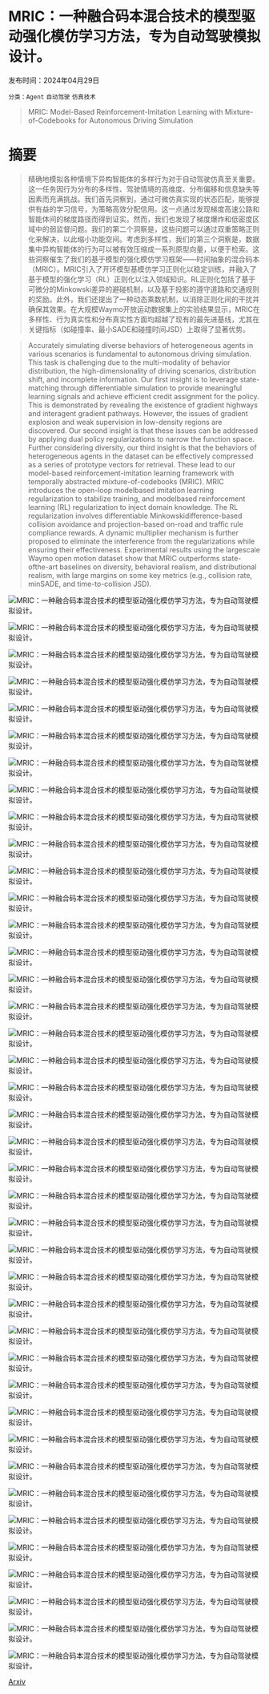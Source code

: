 # MRIC：一种融合码本混合技术的模型驱动强化模仿学习方法，专为自动驾驶模拟设计。

发布时间：2024年04月29日

`分类：Agent` `自动驾驶` `仿真技术`

> MRIC: Model-Based Reinforcement-Imitation Learning with Mixture-of-Codebooks for Autonomous Driving Simulation

# 摘要

> 精确地模拟各种情境下异构智能体的多样行为对于自动驾驶仿真至关重要。这一任务因行为分布的多样性、驾驶情境的高维度、分布偏移和信息缺失等因素而充满挑战。我们首先洞察到，通过可微仿真实现的状态匹配，能够提供有益的学习信号，为策略高效分配信用。这一点通过发现梯度高速公路和智能体间的梯度路径而得到证实。然而，我们也发现了梯度爆炸和低密度区域中的弱监督问题。我们的第二个洞察是，这些问题可以通过双重策略正则化来解决，以此缩小功能空间。考虑到多样性，我们的第三个洞察是，数据集中异构智能体的行为可以被有效压缩成一系列原型向量，以便于检索。这些洞察催生了我们的基于模型的强化模仿学习框架——时间抽象的混合码本（MRIC）。MRIC引入了开环模型基模仿学习正则化以稳定训练，并融入了基于模型的强化学习（RL）正则化以注入领域知识。RL正则化包括了基于可微分的Minkowski差异的避碰机制，以及基于投影的遵守道路和交通规则的奖励。此外，我们还提出了一种动态乘数机制，以消除正则化间的干扰并确保其效果。在大规模Waymo开放运动数据集上的实验结果显示，MRIC在多样性、行为真实性和分布真实性方面均超越了现有的最先进基线，尤其在关键指标（如碰撞率、最小SADE和碰撞时间JSD）上取得了显著优势。

> Accurately simulating diverse behaviors of heterogeneous agents in various scenarios is fundamental to autonomous driving simulation. This task is challenging due to the multi-modality of behavior distribution, the high-dimensionality of driving scenarios, distribution shift, and incomplete information. Our first insight is to leverage state-matching through differentiable simulation to provide meaningful learning signals and achieve efficient credit assignment for the policy. This is demonstrated by revealing the existence of gradient highways and interagent gradient pathways. However, the issues of gradient explosion and weak supervision in low-density regions are discovered. Our second insight is that these issues can be addressed by applying dual policy regularizations to narrow the function space. Further considering diversity, our third insight is that the behaviors of heterogeneous agents in the dataset can be effectively compressed as a series of prototype vectors for retrieval. These lead to our model-based reinforcement-imitation learning framework with temporally abstracted mixture-of-codebooks (MRIC). MRIC introduces the open-loop modelbased imitation learning regularization to stabilize training, and modelbased reinforcement learning (RL) regularization to inject domain knowledge. The RL regularization involves differentiable Minkowskidifference-based collision avoidance and projection-based on-road and traffic rule compliance rewards. A dynamic multiplier mechanism is further proposed to eliminate the interference from the regularizations while ensuring their effectiveness. Experimental results using the largescale Waymo open motion dataset show that MRIC outperforms state-ofthe-art baselines on diversity, behavioral realism, and distributional realism, with large margins on some key metrics (e.g., collision rate, minSADE, and time-to-collision JSD).

![MRIC：一种融合码本混合技术的模型驱动强化模仿学习方法，专为自动驾驶模拟设计。](../../../paper_images/2404.18464/x1.png)

![MRIC：一种融合码本混合技术的模型驱动强化模仿学习方法，专为自动驾驶模拟设计。](../../../paper_images/2404.18464/x2.png)

![MRIC：一种融合码本混合技术的模型驱动强化模仿学习方法，专为自动驾驶模拟设计。](../../../paper_images/2404.18464/x3.png)

![MRIC：一种融合码本混合技术的模型驱动强化模仿学习方法，专为自动驾驶模拟设计。](../../../paper_images/2404.18464/x4.png)

![MRIC：一种融合码本混合技术的模型驱动强化模仿学习方法，专为自动驾驶模拟设计。](../../../paper_images/2404.18464/x5.png)

![MRIC：一种融合码本混合技术的模型驱动强化模仿学习方法，专为自动驾驶模拟设计。](../../../paper_images/2404.18464/x6.png)

![MRIC：一种融合码本混合技术的模型驱动强化模仿学习方法，专为自动驾驶模拟设计。](../../../paper_images/2404.18464/x7.png)

![MRIC：一种融合码本混合技术的模型驱动强化模仿学习方法，专为自动驾驶模拟设计。](../../../paper_images/2404.18464/x8.png)

![MRIC：一种融合码本混合技术的模型驱动强化模仿学习方法，专为自动驾驶模拟设计。](../../../paper_images/2404.18464/x9.png)

![MRIC：一种融合码本混合技术的模型驱动强化模仿学习方法，专为自动驾驶模拟设计。](../../../paper_images/2404.18464/x10.png)

![MRIC：一种融合码本混合技术的模型驱动强化模仿学习方法，专为自动驾驶模拟设计。](../../../paper_images/2404.18464/x11.png)

![MRIC：一种融合码本混合技术的模型驱动强化模仿学习方法，专为自动驾驶模拟设计。](../../../paper_images/2404.18464/x12.png)

![MRIC：一种融合码本混合技术的模型驱动强化模仿学习方法，专为自动驾驶模拟设计。](../../../paper_images/2404.18464/x13.png)

![MRIC：一种融合码本混合技术的模型驱动强化模仿学习方法，专为自动驾驶模拟设计。](../../../paper_images/2404.18464/x14.png)

![MRIC：一种融合码本混合技术的模型驱动强化模仿学习方法，专为自动驾驶模拟设计。](../../../paper_images/2404.18464/x15.png)

![MRIC：一种融合码本混合技术的模型驱动强化模仿学习方法，专为自动驾驶模拟设计。](../../../paper_images/2404.18464/x16.png)

![MRIC：一种融合码本混合技术的模型驱动强化模仿学习方法，专为自动驾驶模拟设计。](../../../paper_images/2404.18464/x17.png)

![MRIC：一种融合码本混合技术的模型驱动强化模仿学习方法，专为自动驾驶模拟设计。](../../../paper_images/2404.18464/x18.png)

![MRIC：一种融合码本混合技术的模型驱动强化模仿学习方法，专为自动驾驶模拟设计。](../../../paper_images/2404.18464/x19.png)

![MRIC：一种融合码本混合技术的模型驱动强化模仿学习方法，专为自动驾驶模拟设计。](../../../paper_images/2404.18464/x20.png)

![MRIC：一种融合码本混合技术的模型驱动强化模仿学习方法，专为自动驾驶模拟设计。](../../../paper_images/2404.18464/x21.png)

![MRIC：一种融合码本混合技术的模型驱动强化模仿学习方法，专为自动驾驶模拟设计。](../../../paper_images/2404.18464/x22.png)

![MRIC：一种融合码本混合技术的模型驱动强化模仿学习方法，专为自动驾驶模拟设计。](../../../paper_images/2404.18464/x23.png)

![MRIC：一种融合码本混合技术的模型驱动强化模仿学习方法，专为自动驾驶模拟设计。](../../../paper_images/2404.18464/x24.png)

![MRIC：一种融合码本混合技术的模型驱动强化模仿学习方法，专为自动驾驶模拟设计。](../../../paper_images/2404.18464/x25.png)

![MRIC：一种融合码本混合技术的模型驱动强化模仿学习方法，专为自动驾驶模拟设计。](../../../paper_images/2404.18464/x26.png)

![MRIC：一种融合码本混合技术的模型驱动强化模仿学习方法，专为自动驾驶模拟设计。](../../../paper_images/2404.18464/x27.png)

![MRIC：一种融合码本混合技术的模型驱动强化模仿学习方法，专为自动驾驶模拟设计。](../../../paper_images/2404.18464/x28.png)

![MRIC：一种融合码本混合技术的模型驱动强化模仿学习方法，专为自动驾驶模拟设计。](../../../paper_images/2404.18464/x29.png)

![MRIC：一种融合码本混合技术的模型驱动强化模仿学习方法，专为自动驾驶模拟设计。](../../../paper_images/2404.18464/x30.png)

![MRIC：一种融合码本混合技术的模型驱动强化模仿学习方法，专为自动驾驶模拟设计。](../../../paper_images/2404.18464/x31.png)

![MRIC：一种融合码本混合技术的模型驱动强化模仿学习方法，专为自动驾驶模拟设计。](../../../paper_images/2404.18464/x32.png)

![MRIC：一种融合码本混合技术的模型驱动强化模仿学习方法，专为自动驾驶模拟设计。](../../../paper_images/2404.18464/x33.png)

![MRIC：一种融合码本混合技术的模型驱动强化模仿学习方法，专为自动驾驶模拟设计。](../../../paper_images/2404.18464/x34.png)

![MRIC：一种融合码本混合技术的模型驱动强化模仿学习方法，专为自动驾驶模拟设计。](../../../paper_images/2404.18464/x35.png)

![MRIC：一种融合码本混合技术的模型驱动强化模仿学习方法，专为自动驾驶模拟设计。](../../../paper_images/2404.18464/x36.png)

![MRIC：一种融合码本混合技术的模型驱动强化模仿学习方法，专为自动驾驶模拟设计。](../../../paper_images/2404.18464/x37.png)

![MRIC：一种融合码本混合技术的模型驱动强化模仿学习方法，专为自动驾驶模拟设计。](../../../paper_images/2404.18464/x38.png)

![MRIC：一种融合码本混合技术的模型驱动强化模仿学习方法，专为自动驾驶模拟设计。](../../../paper_images/2404.18464/x39.png)

![MRIC：一种融合码本混合技术的模型驱动强化模仿学习方法，专为自动驾驶模拟设计。](../../../paper_images/2404.18464/x40.png)

[Arxiv](https://arxiv.org/abs/2404.18464)